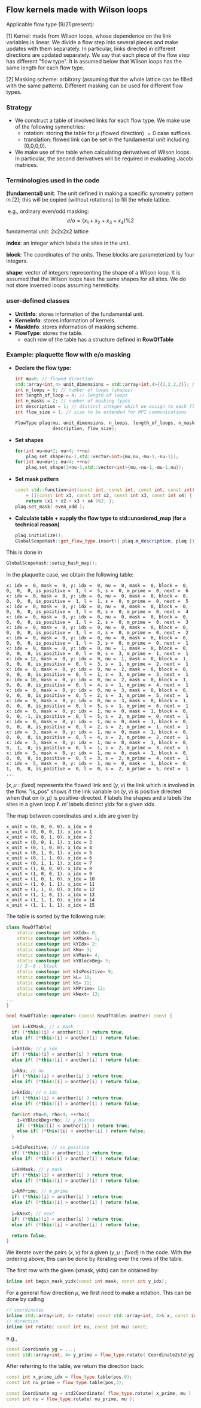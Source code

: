 ## Flow kernels made with Wilson loops

Applicable flow type (9/21 present):

[1] Kernel: made from Wilson loops, whose dependence on the link variables is linear. We divide a flow step into several pieces and make updates with them separately. In particular, links directed in different directions are updated separately. We say that each piece of the flow step has different "flow type". It is assumed below that Wilson loops has the same length for each flow type.

[2] Masking scheme: arbitrary (assuming that the whole lattice can be filled with the same pattern). Different masking can be used for different flow types.

### Strategy

- We construct a table of involved links for each flow type. We make use of the following symmetries:
  - rotation: storing the table for $\mu$ (flowed direction) $=0$ case suffices.
  - translation: flowed link can be set in the fundamental unit including (0,0,0,0).
- We make use of the table when calculating derivatives of Wilson loops. In particular, the second derivatives will be required in evaluating Jacobi matrices. 

### Terminologies used in the code

 **(fundamental) unit**: The unit defined in making a specific symmetry pattern in [2]; this will be copied (without rotations) to fill the whole lattice. 

​	e.g., ordinary even/odd masking:
$$
{e/o} = (x_1+x_2+x_3+x_4)\%2
$$
​	fundamental unit: 2x2x2x2 lattice

**index**: an integer which labels the sites in the unit.

**block**: The coordinates of the units. These blocks are parameterized by four integers.

**shape**: vector of integers representing the shape of a Wilson loop. It is assumed that the Wilson loops have the same shapes for all sites. We do not store inversed loops assuming hermiticity.

### user-defined classes

- **UnitInfo**: stores information of the fundamental unit. 
- **KerneInfo**: stores information of kernels. 
- **MaskInfo**: stores information of masking scheme. 
- **FlowType**: stores the table. 
  - each row of the table has a structure defined in **RowOfTable**

### Example: plaquette flow with e/o masking

- **Declare the flow type:** 

  ```c++
  int mu=0; // flowed direction
  std::array<int,4> unit_dimensions = std::array<int,4>{{2,2,2,2}}; // unit
  int n_loops = 6; // number of loops (shapes)
  int length_of_loop = 4; // length of loops
  int n_masks = 2; // number of masking types
  int description = 1; // distinct integer which we assign to each flow type
  int flow_size = 1; // size to be extended for MPI communications
  
  FlowType plaq(mu, unit_dimensions, n_loops, length_of_loops, n_masks,
                description, flow_size);
  ```

- **Set shapes**

  ```c++
  for(int nu=mu+1; nu<4; ++nu)
      plaq.set_shape(nu-1,std::vector<int>{mu,nu,-mu-1,-nu-1});
  for(int nu=mu+1; nu<4; ++nu)
      plaq.set_shape(3+nu-1,std::vector<int>{mu,-nu-1,-mu-1,nu});
  ```

- **Set mask pattern**


  ```c++
  const std::function<int(const int, const int, const int, const int)> even_odd
      = [](const int x1, const int x2, const int x3, const int x4) {
      return (x1 + x2 + x3 + x4 )%2; };
  plaq.set_mask( even_odd );
  ```

- **Calculate table + supply the flow type to std::unordered_map (for a technical reason)**

  ```c++
  plaq.initialize();
  GlobalScopeHash::get_flow_type.insert({ plaq.m_description, plaq });
  ```

This is done in 

```c++
GlobalScopeHash::setup_hash_map();
```



In the plaquette case, we obtain the following table:

```
x: idx =  0, mask =  0, y: idx =  0, nu =  0, mask =  0, block =  0,  0,  0,  0, is_positive =  1, l =  5, s =  0, m_prime =  0, next =  6
x: idx =  0, mask =  0, y: idx =  0, nu =  0, mask =  0, block =  0,  0,  0,  0, is_positive =  1, l =  1, s =  0, m_prime =  0, next =  5
x: idx =  0, mask =  0, y: idx =  0, nu =  0, mask =  0, block =  0,  0,  0,  0, is_positive =  1, l =  0, s =  0, m_prime =  0, next =  4
x: idx =  0, mask =  0, y: idx =  0, nu =  0, mask =  0, block =  0,  0,  0,  0, is_positive =  1, l =  2, s =  0, m_prime =  0, next =  3
x: idx =  0, mask =  0, y: idx =  0, nu =  0, mask =  0, block =  0,  0,  0,  0, is_positive =  1, l =  4, s =  0, m_prime =  0, next =  2
x: idx =  0, mask =  0, y: idx =  0, nu =  0, mask =  0, block =  0,  0,  0,  0, is_positive =  1, l =  3, s =  0, m_prime =  0, next =  1
x: idx =  0, mask =  0, y: idx =  0, nu =  1, mask =  0, block =  0,  0,  0,  0, is_positive =  0, l =  0, s =  3, m_prime =  1, next =  1
x: idx = 12, mask =  0, y: idx =  0, nu =  1, mask =  0, block =  1,  0,  0,  0, is_positive =  0, l =  3, s =  1, m_prime =  2, next =  1
x: idx =  0, mask =  0, y: idx =  0, nu =  2, mask =  0, block =  0,  0,  0,  0, is_positive =  0, l =  1, s =  3, m_prime =  3, next =  1
x: idx = 10, mask =  0, y: idx =  0, nu =  2, mask =  0, block =  1,  0,  0,  0, is_positive =  0, l =  4, s =  1, m_prime =  4, next =  1
x: idx =  0, mask =  0, y: idx =  0, nu =  3, mask =  0, block =  0,  0,  0,  0, is_positive =  0, l =  2, s =  3, m_prime =  5, next =  1
x: idx =  9, mask =  0, y: idx =  0, nu =  3, mask =  0, block =  1,  0,  0,  0, is_positive =  0, l =  5, s =  1, m_prime =  6, next =  1
x: idx =  0, mask =  0, y: idx =  1, nu =  0, mask =  1, block =  0,  0,  0, -1, is_positive =  0, l =  5, s =  2, m_prime =  0, next =  1
x: idx =  0, mask =  0, y: idx =  1, nu =  0, mask =  1, block =  0,  0,  0,  0, is_positive =  0, l =  2, s =  2, m_prime =  1, next =  1
x: idx =  3, mask =  0, y: idx =  1, nu =  0, mask =  1, block =  0,  0,  0,  0, is_positive =  0, l =  4, s =  2, m_prime =  2, next =  1
x: idx =  3, mask =  0, y: idx =  1, nu =  0, mask =  1, block =  0,  0,  1,  0, is_positive =  0, l =  1, s =  2, m_prime =  3, next =  1
x: idx =  5, mask =  0, y: idx =  1, nu =  0, mask =  1, block =  0,  0,  0,  0, is_positive =  0, l =  3, s =  2, m_prime =  4, next =  1
x: idx =  5, mask =  0, y: idx =  1, nu =  0, mask =  1, block =  0,  1,  0,  0, is_positive =  0, l =  0, s =  2, m_prime =  5, next =  1
...
```

$(x, \mu: fixed)$ represents the flowed link and $(y, \nu)$ the link which is involved in the flow. "is_pos" shows if the link variable on $(y, \nu)$ is positive directed when that on $(x, \mu)$ is positive-directed. $\ell$ labels the shapes and $s$ labels the sites in a given loop $\ell$. $m'$ labels distinct yidx for a given xidx.

The map between coordinates and x_idx are given by

```
x_unit = (0, 0, 0, 0). x_idx = 0
x_unit = (0, 0, 0, 1). x_idx = 1
x_unit = (0, 0, 1, 0). x_idx = 2
x_unit = (0, 0, 1, 1). x_idx = 3
x_unit = (0, 1, 0, 0). x_idx = 4
x_unit = (0, 1, 0, 1). x_idx = 5
x_unit = (0, 1, 1, 0). x_idx = 6
x_unit = (0, 1, 1, 1). x_idx = 7
x_unit = (1, 0, 0, 0). x_idx = 8
x_unit = (1, 0, 0, 1). x_idx = 9
x_unit = (1, 0, 1, 0). x_idx = 10
x_unit = (1, 0, 1, 1). x_idx = 11
x_unit = (1, 1, 0, 0). x_idx = 12
x_unit = (1, 1, 0, 1). x_idx = 13
x_unit = (1, 1, 1, 0). x_idx = 14
x_unit = (1, 1, 1, 1). x_idx = 15
```

The table is sorted by the following rule:

```c++
class RowOfTable{
    static constexpr int kXIdx= 0;
	static constexpr int kXMask= 1;
	static constexpr int kYIdx= 2;
	static constexpr int kNu= 3;
	static constexpr int kYMask= 4;
	static constexpr int kYBlockBeg= 5;
  	// 5--8 : block
	static constexpr int kIsPositive= 9;
	static constexpr int kL= 10;
	static constexpr int kS= 11;
	static constexpr int kMPrime= 12;
    static constexpr int kNext= 13;
...
}

bool RowOfTable::operator< (const RowOfTable& another) const {

  int i=kXMask; // x_mask
  if( (*this)[i] < another[i] ) return true;
  else if( (*this)[i] > another[i] ) return false;

  i=kYIdx; // y_idx
  if( (*this)[i] < another[i] ) return true;
  else if( (*this)[i] > another[i] ) return false;

  i=kNu; // nu
  if( (*this)[i] < another[i] ) return true;
  else if( (*this)[i] > another[i] ) return false;

  i=kXIdx; // x_idx
  if( (*this)[i] < another[i] ) return true;
  else if( (*this)[i] > another[i] ) return false;

  for(int rho=0; rho<4; ++rho){
    i=kYBlockBeg+rho; // y_blocks
    if( (*this)[i] < another[i] ) return true;
    else if( (*this)[i] > another[i] ) return false;
  }

  i=kIsPositive; // is_positive
  if( (*this)[i] < another[i] ) return true;
  else if( (*this)[i] > another[i] ) return false;

  i=kYMask; // y_mask
  if( (*this)[i] < another[i] ) return true;
  else if( (*this)[i] > another[i] ) return false;

  i=kMPrime; // m_prime
  if( (*this)[i] < another[i] ) return true;
  else if( (*this)[i] > another[i] ) return false;
    
  i=kNext; // next
  if( (*this)[i] < another[i] ) return true;
  else if( (*this)[i] > another[i] ) return false;

  return false;
}
```

We iterate over the pairs $(x, \nu)$ for a given $(y, \mu: fixed)$ in the code. With the ordering above, this can be done by iterating over the rows of the table.

The first row with the given (xmask, yidx) can be obtained by:

```c++
inline int begin_mask_yidx(const int mask, const int y_idx);
```



For a general flow direction $\mu$, we first need to make a rotation. This can be done by calling

```c++
// coordinates
inline std::array<int, 4> rotate( const std::array<int, 4>& x, const int mu ) const;
// direction
inline int rotate( const int nu, const int mu) const;
```

e.g.,

```c++
const Coordinate yg = ...;
const std::array<int, 4> y_prime = flow_type.rotate( Coordinate2std(yg), -mu-1 ); 
```

After referring to the table, we return the direction back:

```c++
const int x_prime_idx = flow_type.table(pos,0);
const int nu_prime = flow_type.table(pos,3);

const Coordinate xg = std2Coordinate( flow_type.rotate( x_prime, mu ) );
const int nu = flow_type.rotate( nu_prime, mu ); 
```

